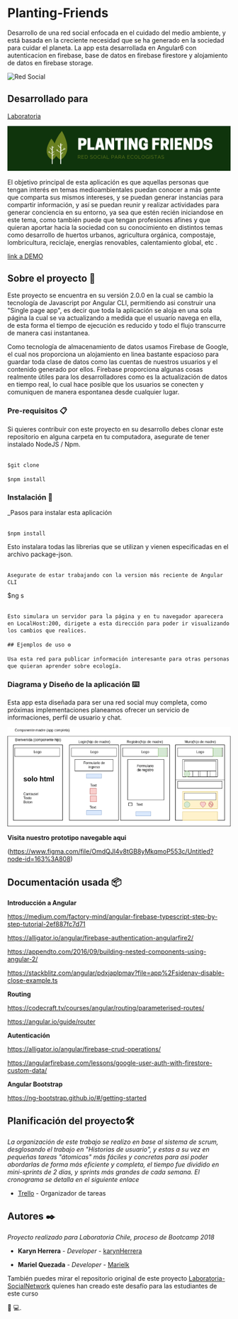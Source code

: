 # Planting-Friends

Desarrollo de una red social enfocada en el cuidado del medio ambiente, y está basada en la creciente necesidad que se ha generado en la sociedad para cuidar el planeta. La app esta desarrollada en Angular6 con autenticacion en firebase, base de datos en firebase firestore y alojamiento de datos en firebase storage.

![Red Social](https://user-images.githubusercontent.com/29713378/47376258-85b78400-d6c8-11e8-8c01-64e62fff5dc4.png)

## Desarrollado para 
[Laboratoria](https://github.com/Laboratoria)


<img src="/src/assets/img/new_logo2.png" width="1000">

El objetivo principal de esta aplicación es que aquellas personas que tengan interés en temas medioambientales puedan conocer a más gente que comparta sus mismos intereses, y se puedan generar instancias para compartir información, y así se puedan reunir y realizar actividades para generar conciencia en su entorno, ya sea que estén recién iniciandose en este tema, como también puede que tengan profesiones afines y que quieran aportar hacia la sociedad con su conocimiento en distintos temas como desarrollo de huertos urbanos, agricultura orgánica, compostaje, lombricultura, reciclaje, energías renovables, calentamiento global, etc .

[link a DEMO](https://plantingfriends.firebaseapp.com/)

## Sobre el proyecto 🚀

Este proyecto se encuentra en su versión 2.0.0 en la cual se cambio la tecnología de Javascript por Angular CLI, permitiendo asi construir una "Single page app", es decir que toda la aplicación se aloja en una sola página la cual se va actualizando a medida que el usuario navega en ella, de esta forma el tiempo de ejecución es reducido y todo el flujo transcurre de manera casi instantanea. 

Como tecnología de almacenamiento de datos usamos Firebase de Google, el cual nos proporciona un alojamiento en linea bastante espacioso para guardar toda clase de datos como las cuentas de nuestros usuarios y el contenido generado por ellos. Firebase proporciona algunas cosas realmente útiles para los desarrolladores como es la actualización de datos en tiempo real, lo cual hace posible que los usuarios se conecten y comuniquen de manera espontanea desde cualquier lugar. 

### Pre-requisitos 📋

Si quieres contribuir con este proyecto en su desarrollo debes clonar este repositorio en alguna carpeta en tu computadora, asegurate de tener instalado NodeJS / Npm.  

```

$git clone 

$npm install

```

### Instalación 🔧

_Pasos para instalar esta aplicación

```

$npm install 

```

Esto instalara todas las librerias que se utilizan y vienen especificadas en el archivo package-json.

```

Asegurate de estar trabajando con la version más reciente de Angular CLI

```

$ng s

```

Esto simulara un servidor para la página y en tu navegador aparecera en LocalHost:200, dirigete a esta dirección para poder ir visualizando los cambios que realices.

## Ejemplos de uso ⚙️

Usa esta red para publicar información interesante para otras personas que quieran aprender sobre ecología.

```

### Diagrama y Diseño de la aplicación ⌨️

Esta app esta diseñada para ser una red social muy completa, como próximas implementaciones planeamos ofrecer un servicio de informaciones, perfil de usuario y chat.

<img src="/src/assets/img/esquema.png">

**Visita nuestro prototipo navegable aqui**

(https://www.figma.com/file/OmdQJl4v8tGB8yMkqmoP553c/Untitled?node-id=163%3A808)

## Documentación usada 📦

**Introducción a Angular**

https://medium.com/factory-mind/angular-firebase-typescript-step-by-step-tutorial-2ef887fc7d71

https://alligator.io/angular/firebase-authentication-angularfire2/

https://appendto.com/2016/09/building-nested-components-using-angular-2/ 

https://stackblitz.com/angular/pdxjaplpmav?file=app%2Fsidenav-disable-close-example.ts

**Routing** 

https://codecraft.tv/courses/angular/routing/parameterised-routes/

https://angular.io/guide/router 

**Autenticación** 

https://alligator.io/angular/firebase-crud-operations/

https://angularfirebase.com/lessons/google-user-auth-with-firestore-custom-data/

**Angular Bootstrap**

https://ng-bootstrap.github.io/#/getting-started 

## Planificación del proyecto🛠️

_La organización de este trabajo se realizo en base al sistema de scrum, desglosando el trabajo en "Historias de usuario", y estas a su vez en pequeñas tareas "átomicas" más fáciles y concretas para asi poder abordarlas de forma más eficiente y completa, el tiempo fue dividido en mini-sprints de 2 días, y sprints más grandes de cada semana. El cronograma se detalla en el siguiente enlace_

* [Trello](https://trello.com/b/Fq3qj3Pv/rrss-angular) - Organizador de tareas

## Autores ✒️

_Proyecto realizado para Laboratoria Chile, proceso de Bootcamp 2018_

* **Karyn Herrera** - *Developer* - [karynHerrera](https://github.com/karynherrera)

* **Mariel Quezada** - *Developer* - [Marielk](https://github.com/Marielk)

También puedes mirar el repositorio original de este proyecto [Laboratoria-SocialNetwork](https://github.com/Laboratoria/scl-2018-05-bc-core-am-socialnetwork) quíenes han creado este desafío para las estudiantes de este curso 

:woman: :computer:.
